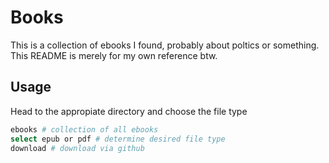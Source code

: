 # Books

This is a collection of ebooks I found, probably about poltics or something. This README is merely for my own reference btw.

## Usage

Head to the appropiate directory and choose the file type

``` bash
ebooks # collection of all ebooks
select epub or pdf # determine desired file type
download # download via github
```
